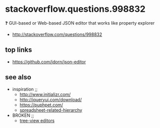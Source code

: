 # stackoverflow.questions.998832

:question: GUI-based or Web-based JSON editor that works like property explorer

* http://stackoverflow.com/questions/998832



## top links
* https://github.com/jdorn/json-editor

## see also

* inspiration ;; 
    * http://www.initializr.com/
    * http://jqueryui.com/download/
    * https://puphpet.com/
    * [spreadsheet-related-hierarchy](http://help.smartsheet.com/customer/portal/articles/504734-hierarchy-indenting-outdenting-rows)
* BROKEN ;; 
    * [tree-view editors](http://www.slant.co/topics/2213/~what-are-the-best-wysiwyg-tree-view-etc-editors-for-json-xml-yaml-toml-data-files)

